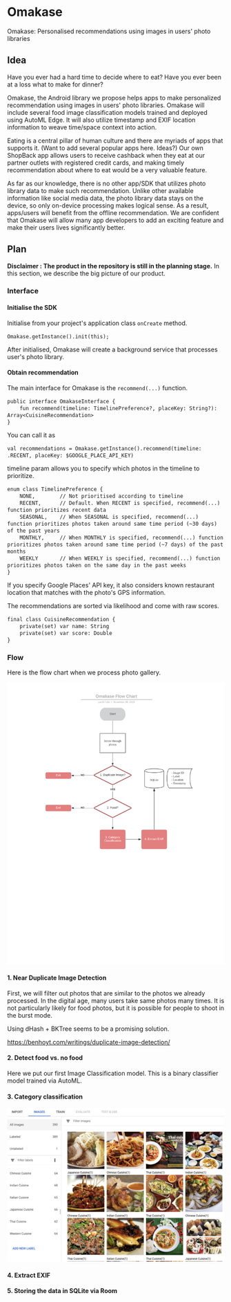 # Omakase
Omakase: Personalised recommendations using images in users' photo libraries

## Idea
Have you ever had a hard time to decide where to eat? Have you ever been at a loss what to make for dinner?

Omakase, the Android library we propose helps apps to make personalized recommendation using images in users' photo libraries. Omakase will include several food image classification models trained and deployed using AutoML Edge. It will also utilize timestamp and EXIF location information to weave time/space context into action.

Eating is a central pillar of human culture and there are myriads of apps that supports it. 
(Want to add several popular apps here. Ideas?) 
Our own ShopBack app allows users to receive cashback when they eat at our partner outlets with registered credit cards, and making timely recommendation about where to eat would be a very valuable feature. 

As far as our knowledge, there is no other app/SDK that utilizes photo library data to make such recommendation. Unlike other available information like social media data, the photo library data stays on the device, so only on-device processing makes logical sense. As a result, apps/users will benefit from the offline recommendation. We are confident that Omakase will allow many app developers to add an exciting feature and make their users lives significantly better.

## Plan 
**Disclaimer : The product in the repository is still in the planning stage.** In this section, we describe the big picture of our product.

### Interface

#### Initialise the SDK

Initialise from your project's application class `onCreate` method.

```
Omakase.getInstance().init(this);
```

After initialised, Omakase will create a background service that processes user's photo library.

#### Obtain recommendation 

The main interface for Omakase is the `recommend(...)` function. 

```
public interface OmakaseInterface {
    fun recommend(timeline: TimelinePreference?, placeKey: String?): Array<CuisineRecommendation>
}
```

You can call it as

```
val recommendations = Omakase.getInstance().recommend(timeline: .RECENT, placeKey: $GOOGLE_PLACE_API_KEY)
```

timeline param allows you to specify which photos in the timeline to prioritize. 

```
enum class TimelinePreference {
    NONE,        // Not prioritised according to timeline
    RECENT,      // Default. When RECENT is specified, recommend(...) function prioritizes recent data
    SEASONAL,    // When SEASONAL is specified, recommend(...) function prioritizes photos taken around same time period (~30 days) of the past years
    MONTHLY,     // When MONTHLY is specified, recommend(...) function prioritizes photos taken around same time period (~7 days) of the past months
    WEEKLY       // When WEEKLY is specified, recommend(...) function prioritizes photos taken on the same day in the past weeks
}
```

If you specify Google Places' API key, it also considers known restaurant location that matches with the photo's GPS information.

The recommendations are sorted via likelihood and come with raw scores.

```
final class CuisineRecommendation {
    private(set) var name: String
    private(set) var score: Double
}
```

### Flow

Here is the flow chart when we process photo gallery.

![Flow Chart](./FlowChart.png)

#### 1. Near Duplicate Image Detection

First, we will filter out photos that are similar to the photos we already processed. In the digital age, many users take same photos many times. It is not particularly likely for food photos, but it is possible for people to shoot in the burst mode. 

Using dHash + BKTree seems to be a promising solution.

https://benhoyt.com/writings/duplicate-image-detection/

#### 2. Detect food vs. no food

Here we put our first Image Classification model. This is a binary classifier model trained via AutoML. 

#### 3. Category classification

![Sample Photo](./SamplePhoto.png)

#### 4. Extract EXIF

#### 5. Storing the data in SQLite via Room





